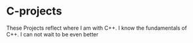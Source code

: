# C-projects

These Projects reflect where I am with C++. I know the fundamentals of C++. I can not wait to be even better
